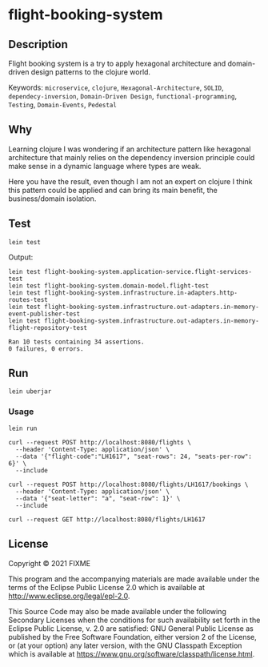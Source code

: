 # flight-booking-system

## Description

Flight booking system is a try to apply hexagonal architecture and domain-driven design patterns to the clojure world.

Keywords: `microservice`, `clojure`, `Hexagonal-Architecture`, `SOLID`, `dependecy-inversion`, `Domain-Driven Design`, 
`functional-programming`, `Testing`, `Domain-Events`, `Pedestal`

## Why

Learning clojure I was wondering if an architecture pattern like hexagonal architecture that mainly relies on the 
dependency inversion principle could make sense in a dynamic language where types are weak.

Here you have the result, even though I am not an expert on clojure I think this pattern could be applied and can bring 
its main benefit, the business/domain isolation.

## Test
```shell
lein test
```
Output:
```shell
lein test flight-booking-system.application-service.flight-services-test
lein test flight-booking-system.domain-model.flight-test
lein test flight-booking-system.infrastructure.in-adapters.http-routes-test
lein test flight-booking-system.infrastructure.out-adapters.in-memory-event-publisher-test
lein test flight-booking-system.infrastructure.out-adapters.in-memory-flight-repository-test

Ran 10 tests containing 34 assertions.
0 failures, 0 errors.
```

## Run

```shell
lein uberjar
```

### Usage

```shell
lein run
```

```shell
curl --request POST http://localhost:8080/flights \                
  --header 'Content-Type: application/json' \
  --data '{"flight-code":"LH1617", "seat-rows": 24, "seats-per-row": 6}' \
  --include
```

```shell
curl --request POST http://localhost:8080/flights/LH1617/bookings \
  --header 'Content-Type: application/json' \
  --data '{"seat-letter": "a", "seat-row": 1}' \
  --include
```

```shell
curl --request GET http://localhost:8080/flights/LH1617
```

## License

Copyright © 2021 FIXME

This program and the accompanying materials are made available under the
terms of the Eclipse Public License 2.0 which is available at
http://www.eclipse.org/legal/epl-2.0.

This Source Code may also be made available under the following Secondary
Licenses when the conditions for such availability set forth in the Eclipse
Public License, v. 2.0 are satisfied: GNU General Public License as published by
the Free Software Foundation, either version 2 of the License, or (at your
option) any later version, with the GNU Classpath Exception which is available
at https://www.gnu.org/software/classpath/license.html.
